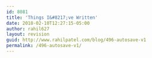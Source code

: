 ```yaml
---
id: 8081
title: 'Things I&#8217;ve Written'
date: 2018-02-10T12:27:15-05:00
author: rahil627
layout: revision
guid: http://www.rahilpatel.com/blog/496-autosave-v1
permalink: /496-autosave-v1/
---
```

